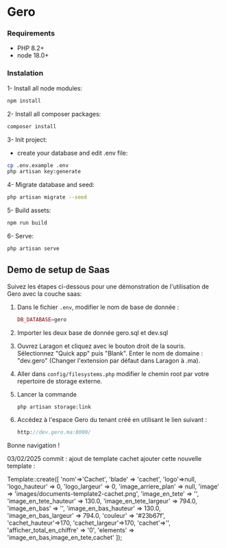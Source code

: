 
# Gero


### Requirements
- PHP 8.2+
- node 18.0+

### Instalation

1- Install all node modules:
```bash
npm install
```
2- Install all composer packages:
```bash
composer install
```
3- Init project:
- create your database and edit .env file:
```bash
cp .env.example .env
php artisan key:generate
```

4- Migrate database and seed:
```bash
php artisan migrate --seed
```
5- Build assets:
  ```bash
  npm run build
  ```
6- Serve:
```bash
php artisan serve
```



## Demo de setup de Saas


Suivez les étapes ci-dessous pour une démonstration de l'utilisation de Gero avec la couche saas:

1. Dans le fichier `.env`, modifier le nom de base de donnée :
    ```php
    DB_DATABASE=gero

2. Importer les deux base de donnée gero.sql et dev.sql



3. Ouvrez Laragon et cliquez avec le bouton droit de la souris. Sélectionnez "Quick app" puis "Blank".
Enter le nom de domaine : "dev.gero" (Changer l'extension par défaut dans Laragon à .ma).



4. Aller dans `config/filesystems.php` modifier le chemin root par votre repertoire de storage externe. 


6. Lancer la commande
    ```bash
    php artisan storage:link
    ```



7. Accédez  à l'espace Gero du tenant créé en utilisant le lien suivant :
    ```php
    http://dev.gero.ma:8000/

Bonne navigation ! 


03/02/2025 
commit : ajout de template cachet 
ajouter cette nouvelle template :

Template::create([
'nom'=>'Cachet',
'blade' => 'cachet',
'logo'=>null,
'logo_hauteur' => 0,
'logo_largeur' => 0,
'image_arriere_plan' => null,
'image' => 'images/documents-template2-cachet.png',
'image_en_tete' => '',
'image_en_tete_hauteur' => 130.0,
'image_en_tete_largeur' => 794.0,
'image_en_bas' => '',
'image_en_bas_hauteur' => 130.0,
'image_en_bas_largeur' => 794.0,
'couleur' => '#23b67f',
'cachet_hauteur'=>170,
'cachet_largeur'=>170,
'cachet'=>'',
'afficher_total_en_chiffre' => '0',
'elements' => 'image_en_bas,image_en_tete,cachet'
]);
